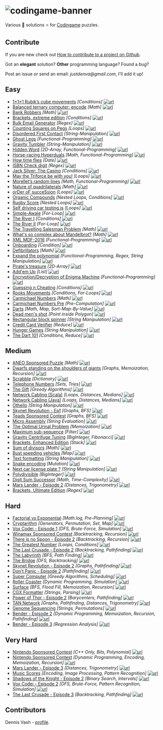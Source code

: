 # ![codingame-banner](https://user-images.githubusercontent.com/27515937/50617155-691f9f80-0ef4-11e9-8f30-7ed40f1d91fa.png)

Various :star2: solutions :star: for [Codingame](https://www.codingame.com/training) puzzles.

## Contribute

If you are new check out [How to contribute to a project on Github](https://gist.github.com/MarcDiethelm/7303312).

Got an **elegant** solution? **Other** programming language? Found a *bug*?

Post an issue or send an email: _justdenva@gmail.com_, I'll add it up!

## Easy

- [1×1×1 Rubik’s cube movements](/1-Easy/1×1×1_Rubik’s_cube_movements.js) *[Conditions]* [![url](url.svg)](https://www.codingame.com/ide/puzzle/111-rubiks-cube-movements)
- [Balanced ternary computer: encode](/1-Easy/Balanced_ternary_computer:_encode.kt) *[Math]* [![url](url.svg)](https://www.codingame.com/ide/puzzle/balanced-ternary-computer-encode)
- [Bank Robbers](/1-Easy/Bank_Robbers.kt) *[Math]* [![url](url.svg)](https://www.codingame.com/ide/puzzle/bank-robbers)
- [Brackets, extreme edition](/1-Easy/Brackets,_extreme_edition.kt) *[Conditions]* [![url](url.svg)](https://www.codingame.com/ide/puzzle/brackets-extreme-edition)
- [Bulk Email Generator](/1-Easy/Bulk-Email-Generator.js) *[Regex]* [![url](url.svg)](https://www.codingame.com/ide/puzzle/bulk-email-generator)
- [Counting Squares on Pegs](/1-Easy/Counting-Squares-on-Pegs.js) *[Loops]* [![url](url.svg)](https://www.codingame.com/ide/puzzle/counting-squares-on-pegs)
- [Disordered First Contact](/1-Easy/Disordered-First-Contact.js) *[String-Manipulation]* [![url](url.svg)](https://www.codingame.com/ide/puzzle/disordered-first-contact)
- [Ghost Legs](/1-Easy/Ghost-Legs.js) *[Functional-Programming]* [![url](url.svg)](https://www.codingame.com/ide/puzzle/ghost-legs)
- [Gravity Tumbler](/1-Easy/Gravity-Tumbler.kt) *[String-Manipulation]* [![url](url.svg)](https://www.codingame.com/ide/puzzle/gravity-tumbler)
- [Hidden Word](/1-Easy/Hidden-Word.js) *[2D-Array, Functional-Programming]* [![url](url.svg)](https://www.codingame.com/ide/puzzle/hidden-word)
- [Horse-racing Hyperduals](/1-Easy/Horse-racing-Hyperduals.js) *[Math, Functional-Programming]* [![url](url.svg)](https://www.codingame.com/ide/puzzle/horse-racing-hyperduals)
- [How time flies](/1-Easy/How-time-flies.kt) *[Date]* [![url](url.svg)](https://www.codingame.com/ide/puzzle/how-time-flies)
- [ISBN Check digit](/1-Easy/ISBN-Check-digit.js) *[Regex]* [![url](url.svg)](https://www.codingame.com/ide/puzzle/isbn-check-digit)
- [Jack Silver: The Casino](/1-Easy/Jack-Silver:-The-Casino.js) *[Conditions]* [![url](url.svg)](https://www.codingame.com/ide/puzzle/jack-silver-the-casino)
- [May the Triforce be with you!](/1-Easy/May-the-Triforce-be-with-you!.js) *[Loops]* [![url](url.svg)](https://www.codingame.com/ide/puzzle/may-the-triforce-be-with-you)
- [Morellet’s random lines](/1-Easy/Morellet’s-random-lines.js) *[Math, Functional-Programming]* [![url](url.svg)](https://www.codingame.com/ide/puzzle/morellets-random-lines)
- [Nature of quadrilaterals](/1-Easy/Nature-of-quadrilaterals.js) *[Math]* [![url](url.svg)](https://www.codingame.com/ide/puzzle/nature-of-quadrilateral)
- [orDer oF succeSsion](/1-Easy/orDer-oF-succeSsion.kt) *[Loops]* [![url](url.svg)](https://www.codingame.com/ide/puzzle/order-of-succession)
- [Organic Compounds](/1-Easy/Organic-Compounds.js) *[Nested Loops, Conditions]* [![url](url.svg)](https://www.codingame.com/ide/puzzle/organic-compounds)
- [Rugby Score](/1-Easy/Rugby-Score.js) *[Nested Loops]* [![url](url.svg)](https://www.codingame.com/training/1-Easy/rugby-score)
- [Self driving car testing.js](/1-Easy/Self-driving-car-testing.js) *[Loops]* [![url](url.svg)](https://www.codingame.com/ide/puzzle/self-driving-car-testing)
- [Simple-Awale](/1-Easy/Simple-Awale.js) *[For-Loop]* [![url](url.svg)](https://www.codingame.com/ide/puzzle/simple-awale)
- [The River I](/1-Easy/The-River-I.kt) *[Conditions]* [![url](url.svg)](https://www.codingame.com/ide/puzzle/the-river-i-)
- [The River II](/1-Easy/The-River-II.kt) *[For-Loop]* [![url](url.svg)](https://www.codingame.com/ide/puzzle/the-river-ii-)
- [The Travelling Salesman Problem](/1-Easy/The-Travelling-Salesman-Problem.js) *[Math]* [![url](url.svg)](https://www.codingame.com/ide/puzzle/the-travelling-salesman-problem)
- [What's so complex about Mandelbrot?](/1-Easy/Whats-so-complex-about-Mandelbrot.js) *[Math]* [![url](url.svg)](https://www.codingame.com/ide/puzzle/xml-mdf-2016)
- [XML MDF-2016](/1-Easy/XML-MDF-2016.js) *[Functional-Programming]* [![url](url.svg)](https://www.codingame.com/ide/puzzle/whats-so-complex-about-mandelbrot)
- [Onboarding](/1-Easy/Onboarding.js) *[Condition]* [![url](url.svg)](https://www.codingame.com/ide/puzzle/onboarding)
- [Defibrillators](/1-Easy/Defibrillators.js) *[Math]* [![url](url.svg)](https://www.codingame.com/ide/puzzle/defibrillators)
- [Expand the polynomial](/1-Easy/Expand-the-polynomial.js) *[Functional-Programming, Regex, String Manipulation]* [![url](url.svg)](https://www.codingame.com/ide/puzzle/expand-the-polynomial)
- [Pirate's treasure](/1-Easy/Pirate's-treasure.js) *[2D-Array]* [![url](url.svg)](https://www.codingame.com/ide/puzzle/pirates-treasure)
- [Add'em Up](/1-Easy/Add'em-Up.js) *[List]* [![url](url.svg)](https://www.codingame.com/ide/puzzle/addem-up)
- [Encryption/Decryption of Enigma Machine](/1-Easy/Encryption-Decryption-of-Enigma-Machine.js) *[Functional-Programming]* [![url](url.svg)](https://www.codingame.com/ide/puzzle/encryptiondecryption-of-enigma-machine)
- [Guessing n Cheating](/1-Easy/Guessing-n-Cheating.js) *[Conditions]* [![url](url.svg)](https://www.codingame.com/ide/puzzle/guessing-n-cheating)
- [Rooks Movements](/1-Easy/Rooks-Movements.js) *[Conditions, For-Loops]* [![url](url.svg)](https://www.codingame.com/ide/puzzle/rooks-movements)
- [Carmichael Numbers](/1-Easy/Carmichael-Numbers.js) *[Math]* [![url](url.svg)](https://www.codingame.com/training/easy/carmichael-numbers)
- [Carmichael Numbers Pre](/1-Easy/Carmichael-Numbers-Pre.js) *[Pre-Computation]* [![url](url.svg)](https://www.codingame.com/training/easy/carmichael-numbers)
- [Darts](/1-Easy/Darts.js) *[Math, Map, Sort-Map-By-Value]* [![url](url.svg)](https://www.codingame.com/training/easy/darts)
- [Dead men's shot](/1-Easy/Dead-mens-shot.js) *[Point inside Polygon]* [![url](url.svg)](https://www.codingame.com/training/easy/dead-mens-shot)
- [Rectangular block spinner](/1-Easy/Rectangular-block-spinner.js) *[String Manipulation]* [![url](url.svg)](https://www.codingame.com/ide/puzzle/rectangular-block-spinner)
- [Credit Card Verifier](/1-Easy/Credit-Card-Cerifier.js) *[Reduce]* [![url](url.svg)](https://www.codingame.com/training/easy/credit-card-verifier-luhns-algorithm)
- [Hunger Games](/1-Easy/Hunger-Games.js) *[String Manipulation]* [![url](url.svg)](https://www.codingame.com/training/easy/hunger-games)
- [The Dart 101](/1-Easy/The-Dart-101.js) *[Conditions, Reduce]* [![url](url.svg)](https://www.codingame.com/training/easy/the-dart-101)

## Medium

- [ANEO Sponsored Puzzle](/2-Medium/ANEO-Sponsored-Puzzle.js) *[Math]* [![url](url.svg)]((https://www.codingame.com/ide/puzzle/aneo))
- [Dwarfs standing on the shoulders of giants](/2-Medium/Dwarfs-standing-on-the-shoulders-of-giants.java) *[Graphs, Memoization, Recursion]* [![url](url.svg)]((https://www.codingame.com/training/medium/dwarfs-standing-on-the-shoulders-of-giants))
- [Scrabble](/2-Medium/Scrabble.java) *[Dictionary]* [![url](url.svg)]((https://www.codingame.com/training/medium/scrabble))
- [Telephone Numbers](/2-Medium/Telephone-Numbers.java) *[Sets, Tries]* [![url](url.svg)]((https://www.codingame.com/training/medium/telephone-numbers))
- [The Gift](/2-Medium/The-Gift.php) *[Greedy Algorithms]* [![url](url.svg)]((https://www.codingame.com/training/medium/the-gift))
- [Network Cabling (Scala)](/2-Medium/Network-Cabling.scala) *[Loops, Distances, Medians]* [![url](url.svg)]((https://www.codingame.com/training/medium/network-cabling))
- [Network Cabling (Java)](/2-Medium/Network-Cabling.java) *[Loops, Distances, Medians]* [![url](url.svg)]((https://www.codingame.com/training/medium/network-cabling))
- [Othello](/2-Medium/Othello.js) *[String Manipulation]* [![url](url.svg)]((https://www.codingame.com/ide/puzzle/othello))
- [Skynet Revolution - Ep1](/2-Medium/Skynet-Revolution-ep1.js) *[Graphs, BFS]* [![url](url.svg)]((https://www.codingame.com/training/medium/skynet-revolution-episode-1))
- [Teads Sponsored Contest](/2-Medium/Teads.java) *[Graphs, BFS]* [![url](url.svg)]((https://www.codingame.com/training/medium/teads-sponsored-contest))
- [Micro Assembly](/2-Medium/Micro-Assembly.js) *[String Evaluation]* [![url](url.svg)](https://www.codingame.com/ide/puzzle/micro-assembly)
- [The Optimal Urinal Problem](/2-Medium/The-Optimal-Urinal-Problem.js) *[Memoization]* [![url](url.svg)](https://www.codingame.com/ide/puzzle/the-optimal-urinal-problem)
- [Maximum sub-sequence](/2-Medium/Maximum-sub-sequence.js) *[Filter]* [![url](url.svg)](https://www.codingame.com/ide/puzzle/maximum-sub-sequence)
- [Gravity Centrifuge Tuning](/2-Medium/Gravity-Centrifuge-Tuning.kt) *[BigInteger, Fibonacci]* [![url](url.svg)](https://www.codingame.com/ide/puzzle/gravity-centrifuge-tuning)
- [Brackets, Enhanced Edition](/2-Medium/Brackets-Enhanced-Edition.js) *[Stack]* [![url](url.svg)](https://www.codingame.com/ide/puzzle/brackets-enhanced-edition)
- [Sum of divisors](/2-Medium/Sum-of-divisors.js) *[Math]* [![url](url.svg)](https://www.codingame.com/ide/puzzle/sum-of-divisors)
- [Bust speeding vehicles](/2-Medium/Bust-speeding-vehicles.js) *[Map]* [![url](url.svg)](https://www.codingame.com/ide/puzzle/bust-speeding-vehicles)
- [Text formatting](/2-Medium/Text-formatting.js) *[String Manipulation]* [![url](url.svg)](https://www.codingame.com/ide/puzzle/text-formatting)
- [Snake encoding](/2-Medium/Snake-encoding.js) *[Mutation]* [![url](url.svg)](https://www.codingame.com/ide/puzzle/snake-encoding)
- [Next car license plate ?](/2-Medium/Next-car-license-plate.js) *[String Manipulation]* [![url](url.svg)](https://www.codingame.com/ide/puzzle/next-car-license-plate)
- [Polydivisible](/2-Medium/Polydivisible-number.kt) *[BigInteger]* [![url](url.svg)](https://www.codingame.com/training/2-Medium/polydivisible-number)
- [Digit Sum Successor](/2-Medium/Digit-Sum-Successor.js) *[Math, Time-Complexity]* [![url](url.svg)](https://www.codingame.com/training/medium/digit-sum-successor)
- [Mars Lander - Episode 2](/2-Medium/Mars-Lander-Episode-2.cpp) *[Distances, Trigonometry]* [![url](url.svg)](https://www.codingame.com/training/medium/mars-lander-episode-2)
- [Brackets, Ultimate Edition](/2-Medium/Brackets-Ultimate-Edition.js) *[Regex]* [![url](url.svg)](https://www.codingame.com/training/medium/brackets-ultimate-edition)

## Hard

- [Factorial vs Exponential](/3-Hard/Factorial-vs-Exponential.js) *[Math.log, Pre-Planning]* [![url](url.svg)](https://www.codingame.com/training/hard/factorial-vs-exponential)
- [Cryptarithm](/3-Hard/Cryptarithm.js) *[Generators, Permutation, Set, Map]* [![url](url.svg)](https://www.codingame.com/training/hard/cryptarithm)
- [Vox Codei - Episode 1](/3-Hard/Vox-Codei-Episode-1.js) *[DFS, Brute-Force, Simulation]* [![url](url.svg)](https://www.codingame.com/training/hard/vox-codei-episode-1)
- [Winamax Sponsored Contest](/3-Hard/Winamax-Sponsored-Contest.py) *[Backtracking, Recursion]* [![url](url.svg)](https://www.codingame.com/training/hard/winamax-sponsored-contest)
- [There is no Spoon - Episode 2](/3-Hard/There-is-no-Spoon-Episode-2.java) *[Backtracking, Recursion]* [![url](url.svg)](https://www.codingame.com/training/hard/there-is-no-spoon-episode-2)
- [The Greatest Number](/3-Hard/The-greatest-number.py) *[Loops, Conditions]* [![url](url.svg)](https://www.codingame.com/training/hard/the-greatest-number)
- [The Last Crusade - Episode 2](/3-Hard/The-Last-Crusade-Episode-2.cs) *[Backtracking, Pathfinding]* [![url](url.svg)](https://www.codingame.com/training/hard/the-last-crusade-episode-2)
- [The Labyrinth](/3-Hard/The-Labyrinth.py) *[BFS, Path Finding]* [![url](url.svg)](https://www.codingame.com/training/hard/the-labyrinth)
- [The Bridge](/3-Hard/The-Bridge.js) *[DFS, Backtracking]* [![url](url.svg)](https://www.codingame.com/training/hard/the-bridge-episode-2)
- [Skynet Revolution - Episode 2](/3-Hard/Skynet-Revolution-Episode-2.php) *[Graphs, Pathfinding]* [![url](url.svg)](https://www.codingame.com/training/hard/skynet-revolution-episode-2)
- [Don't Panic - Episode 2](/3-Hard/Don't-Panic-Episode-2.java) *[Pathfinding]* [![url](url.svg)](https://www.codingame.com/training/hard/don't-panic-episode-2)
- [Super Computer](/3-Hard/Super-Computer.py) *[Greedy Algorithms, Scheduling]* [![url](url.svg)](https://www.codingame.com/training/hard/super-computer)
- [Roller Coaster](/3-Hard/Roller-Coaster.py) *[Dynamic Programming, Simulation]* [![url](url.svg)](https://www.codingame.com/training/hard/roller-coaster)
- [Surface](/3-Hard/Surface.py) *[BFS, Flood Fill, Memoization, Recursion]* [![url](url.svg)](https://www.codingame.com/training/hard/surface)
- [CGX Formatter](/3-Hard/CGX-Formatter.py) *[Strings, Parsing]* [![url](url.svg)](https://www.codingame.com/training/hard/cgx-formatter)
- [Power of Thor - Episode 2](/3-Hard/Power-of-Thor-Episode-2.py) *[Barycenters, Pathfinding]* [![url](url.svg)](https://www.codingame.com/ide/puzzle/power-of-thor-episode-2)
- [TAN Network](/3-Hard/TAN-Network.py) *[Graphs, Pathfinding, Distances, Trigonometry]* [![url](url.svg)](https://www.codingame.com/training/hard/tan-network)
- [Genome Sequencing](/3-Hard/Genome-Sequencing.cpp) *[Strings, Permutations]* [![url](url.svg)](https://www.codingame.com/training/hard/genome-sequencing)
- [Bender - Episode 2](/3-Hard/Bender-Episode-2.py) *[Dynamic Programming, Memoization, Recursion, Pathfinding]* [![url](url.svg)](https://www.codingame.com/training/hard/bender-episode-2)
- [Bender - Episode 3](/3-Hard/Bender-Episode-3.kt) *[Regression Analysis]* [![url](url.svg)](https://www.codingame.com/training/hard/bender-episode-3)

## Very Hard

- [Nintendo Sponsored Contest](/3-Very_Hard/Nintendo-Sponsored-Contest.cpp) *[C++ Only, Bits, Polynomial]* [![url](url.svg)](https://www.codingame.com/training/expert/nintendo-sponsored-contest)
- [Nintendo Sponsored Contest](/3-Very_Hard/The-Resistance.js) *[Dynamic Programming, Encoding, Memoization, Recursion]* [![url](url.svg)](https://www.codingame.com/training/expert/the-resistance)
- [Mars Lander - Episode 3](/3-Very_Hard/Mars-Lander-Episode-3.java) *[Distances, Trigonometry]* [![url](url.svg)](https://www.codingame.com/training/expert/mars-lander-episode-3)
- [Music Scores](/3-Very_Hard/Music-Scores.java) *[Encoding, Image Processing, Pattern Recognition]* [![url](url.svg)](https://www.codingame.com/training/expert/music-scores)
- [Shadows of the Knight - Episode 2](/3-Very_Hard/Shadows-of-the-Knight-Episode-2.java) *[Binary Search, Intervals]* [![url](url.svg)](https://www.codingame.com/training/expert/shadows-of-the-knight-episode-2)
- [Vox Codei - Episode 2](/3-Very_Hard/Vox-Codei-Episode-2.cpp) *[DFS, Brute-Force, Pattern Recognition, Simulation]* [![url](url.svg)](https://www.codingame.com/training/expert/vox-codei-episode-2)
- [The Last Crusade - Episode 3](/3-Very_Hard/The-Last-Crusade-Episode-3.java) *[Backtracking, Pathfinding]* [![url](url.svg)](https://www.codingame.com/training/expert/the-last-crusade-episode-3)

## Contributors

Dennis Vash - [profile](https://www.codingame.com/profile/82cadb4735c16364b4979205c954ec051734841).
